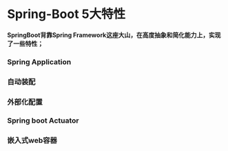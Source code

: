 # Spring-Boot 5大特性
#### SpringBoot背靠Spring Framework这座大山，在高度抽象和简化能力上，实现了一些特性；
### Spring Application
### 自动装配
### 外部化配置
### Spring boot Actuator
### 嵌入式web容器